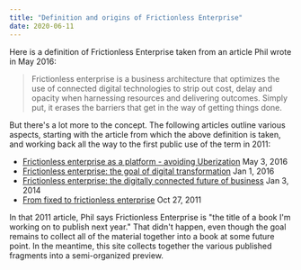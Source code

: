 ```yaml
---
title: "Definition and origins of Frictionless Enterprise"
date: 2020-06-11
---
```


Here is a definition of Frictionless Enterprise taken from an article Phil wrote in May 2016: 

> Frictionless enterprise is a business architecture that optimizes the use of connected digital technologies to strip out cost, delay and opacity when harnessing resources and delivering outcomes. Simply put, it erases the barriers that get in the way of getting things done.

But there's a lot more to the concept. The following articles outline various aspects, starting with the article from which the above definition is taken, and working back all the way to the first public use of the term in 2011: 

+ [Frictionless enterprise as a platform - avoiding Uberization](https://diginomica.com/frictionless-enterprise-as-a-platform-avoiding-uberization) May 3, 2016
+ [Frictionless enterprise: the goal of digital transformation](https://diginomica.com/frictionless-enterprise-the-goal-of-digital-transformation) Jan 1, 2016
+ [Frictionless enterprise: the digitally connected future of business](https://diginomica.com/frictionless-enterprise-digital-future-business) Jan 3, 2014
+ [From fixed to frictionless enterprise](https://www.zdnet.com/article/from-fixed-to-frictionless-enterprise/) Oct 27, 2011

In that 2011 article, Phil says Frictionless Enterprise is "the title of a book I'm working on to publish next year." That didn't happen, even though the goal remains to collect all of the material together into a book at some future point. In the meantime, this site collects together the various published fragments into a semi-organized preview. 
